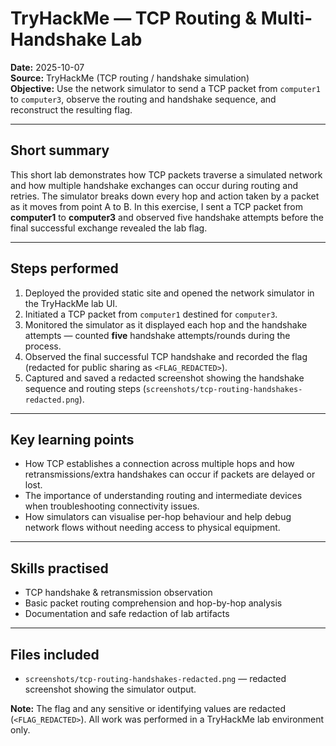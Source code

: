 # TryHackMe — TCP Routing & Multi-Handshake Lab

**Date:** 2025-10-07  
**Source:** TryHackMe (TCP routing / handshake simulation)  
**Objective:** Use the network simulator to send a TCP packet from `computer1` to `computer3`, observe the routing and handshake sequence, and reconstruct the resulting flag.

---

## Short summary
This short lab demonstrates how TCP packets traverse a simulated network and how multiple handshake exchanges can occur during routing and retries. The simulator breaks down every hop and action taken by a packet as it moves from point A to B. In this exercise, I sent a TCP packet from **computer1** to **computer3** and observed five handshake attempts before the final successful exchange revealed the lab flag.

---

## Steps performed
1. Deployed the provided static site and opened the network simulator in the TryHackMe lab UI.  
2. Initiated a TCP packet from `computer1` destined for `computer3`.  
3. Monitored the simulator as it displayed each hop and the handshake attempts — counted **five** handshake attempts/rounds during the process.  
4. Observed the final successful TCP handshake and recorded the flag (redacted for public sharing as `<FLAG_REDACTED>`).  
5. Captured and saved a redacted screenshot showing the handshake sequence and routing steps (`screenshots/tcp-routing-handshakes-redacted.png`).

---

## Key learning points
- How TCP establishes a connection across multiple hops and how retransmissions/extra handshakes can occur if packets are delayed or lost.  
- The importance of understanding routing and intermediate devices when troubleshooting connectivity issues.  
- How simulators can visualise per-hop behaviour and help debug network flows without needing access to physical equipment.

---

## Skills practised
- TCP handshake & retransmission observation  
- Basic packet routing comprehension and hop-by-hop analysis  
- Documentation and safe redaction of lab artifacts

---

## Files included
- `screenshots/tcp-routing-handshakes-redacted.png` — redacted screenshot showing the simulator output.  

**Note:** The flag and any sensitive or identifying values are redacted (`<FLAG_REDACTED>`). All work was performed in a TryHackMe lab environment only.
